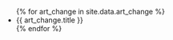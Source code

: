 <ul>
{% for art_change in site.data.art_change %}
  <li>
      {{ art_change.title }}
  </li>
{% endfor %}
</ul>
